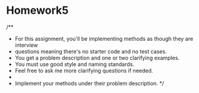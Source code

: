 # Homework5

/**
 * For this assignment, you'll be implementing methods as though they are interview
 * questions meaning there's no starter code and no test cases.
 * You get a problem description and one or two clarifying examples.
 * You must use good style and naming standards.
 * Feel free to ask me more clarifying questions if needed.
 *
 * Implement your methods under their problem description.
 */
